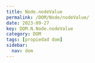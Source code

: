 ```yaml
---
title: Node.nodeValue
permalink: /DOM/Node/nodeValue/
date: 2023-09-27
key: DOM.N.Node.nodeValue
category: DOM
tags: [propiedad dom]
sidebar:
  nav: dom
---
```

